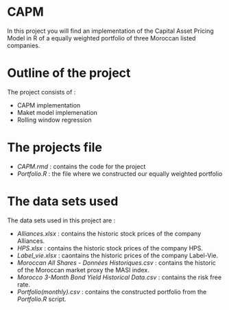 # CAPM
In this project you will find an implementation of the Capital Asset Pricing Model in R of a equally weighted portfolio of three Moroccan listed companies.
# Outline of the project 
The project consists of :
- CAPM implementation
- Maket model implemenation
- Rolling window regression

# The projects file
- *CAPM.rmd* : contains the code for the project
- *Portfolio.R* : the file where we constructed our equally weighted portfolio

# The data sets used 
The data sets used in this project are :
- *Alliances.xlsx* : contains the historic stock prices of the company Alliances.
- *HPS.xlsx* : contains the historic stock prices of the company HPS.
- *Label_vie.xlsx* : caontains the historic prices of the company Label-Vie.
- *Moroccan All Shares - Données Historiques.csv* : contains the historic of the Moroccan market proxy the MASI index.
- *Morocco 3-Month Bond Yield Historical Data.csv* : contains the risk free rate.
- *Portfolio(monthly).csv* : contains the constructed portfolio from the *Portfolio.R* script.
